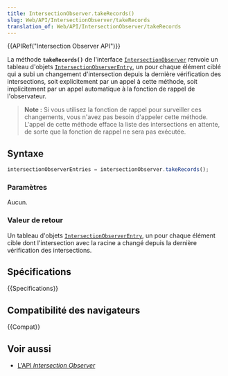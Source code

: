 ```yaml
---
title: IntersectionObserver.takeRecords()
slug: Web/API/IntersectionObserver/takeRecords
translation_of: Web/API/IntersectionObserver/takeRecords
---
```


{{APIRef("Intersection Observer API")}}

La méthode **`takeRecords()`** de l'interface [`IntersectionObserver`](/fr/docs/Web/API/IntersectionObserver) renvoie un tableau d'objets [`IntersectionObserverEntry`](/fr/docs/Web/API/IntersectionObserverEntry), un pour chaque élément ciblé qui a subi un changement d'intersection depuis la dernière vérification des intersections, soit explicitement par un appel à cette méthode, soit implicitement par un appel automatique à la fonction de rappel de l'observateur.

> **Note :** Si vous utilisez la fonction de rappel pour surveiller ces changements, vous n'avez pas besoin d'appeler cette méthode. L'appel de cette méthode efface la liste des intersections en attente, de sorte que la fonction de rappel ne sera pas exécutée.

## Syntaxe

```js
intersectionObserverEntries = intersectionObserver.takeRecords();
```

### Paramètres

Aucun.

### Valeur de retour

Un tableau d'objets [`IntersectionObserverEntry`](/fr/docs/Web/API/IntersectionObserverEntry), un pour chaque élément cible dont l'intersection avec la racine a changé depuis la dernière vérification des intersections.

## Spécifications

{{Specifications}}

## Compatibilité des navigateurs

{{Compat}}

## Voir aussi

- [L'API _Intersection Observer_](/fr/docs/Web/API/Intersection_Observer_API)
